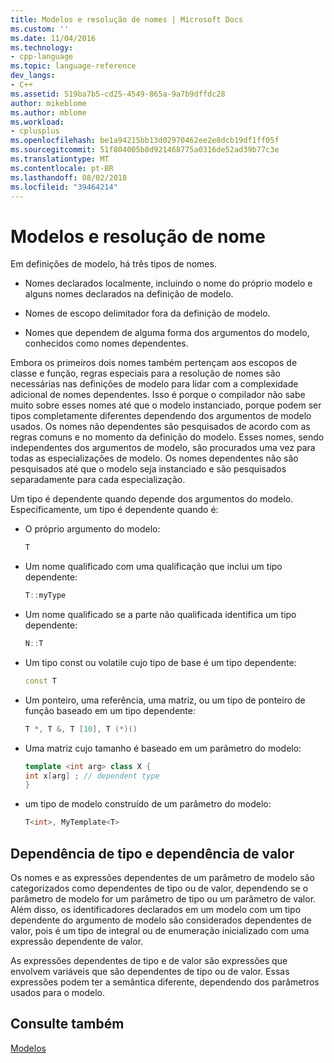 ```yaml
---
title: Modelos e resolução de nomes | Microsoft Docs
ms.custom: ''
ms.date: 11/04/2016
ms.technology:
- cpp-language
ms.topic: language-reference
dev_langs:
- C++
ms.assetid: 519ba7b5-cd25-4549-865a-9a7b9dffdc28
author: mikeblome
ms.author: mblome
ms.workload:
- cplusplus
ms.openlocfilehash: be1a94215bb13d02970462ee2e8dcb19df1ff05f
ms.sourcegitcommit: 51f804005b8d921468775a0316de52ad39b77c3e
ms.translationtype: MT
ms.contentlocale: pt-BR
ms.lasthandoff: 08/02/2018
ms.locfileid: "39464214"
---
```

# <a name="templates-and-name-resolution"></a>Modelos e resolução de nome

Em definições de modelo, há três tipos de nomes.  
  
-   Nomes declarados localmente, incluindo o nome do próprio modelo e alguns nomes declarados na definição de modelo.  
  
-   Nomes de escopo delimitador fora da definição de modelo.  
  
-   Nomes que dependem de alguma forma dos argumentos do modelo, conhecidos como nomes dependentes.  
  
 Embora os primeiros dois nomes também pertençam aos escopos de classe e função, regras especiais para a resolução de nomes são necessárias nas definições de modelo para lidar com a complexidade adicional de nomes dependentes. Isso é porque o compilador não sabe muito sobre esses nomes até que o modelo instanciado, porque podem ser tipos completamente diferentes dependendo dos argumentos de modelo usados. Os nomes não dependentes são pesquisados de acordo com as regras comuns e no momento da definição do modelo. Esses nomes, sendo independentes dos argumentos de modelo, são procurados uma vez para todas as especializações de modelo. Os nomes dependentes não são pesquisados até que o modelo seja instanciado e são pesquisados separadamente para cada especialização.  
  
 Um tipo é dependente quando depende dos argumentos do modelo. Especificamente, um tipo é dependente quando é:  
  
-   O próprio argumento do modelo:  
  
    ```cpp
    T  
    ```  
  
-   Um nome qualificado com uma qualificação que inclui um tipo dependente:  
  
    ```cpp
    T::myType  
    ```  
  
-   Um nome qualificado se a parte não qualificada identifica um tipo dependente:  
  
    ```cpp
    N::T  
    ```  
  
-   Um tipo const ou volatile cujo tipo de base é um tipo dependente:  
  
    ```cpp
    const T  
    ```  
  
-   Um ponteiro, uma referência, uma matriz, ou um tipo de ponteiro de função baseado em um tipo dependente:  
  
    ```cpp
    T *, T &, T [10], T (*)()  
    ```  
  
-   Uma matriz cujo tamanho é baseado em um parâmetro do modelo:  
  
    ```cpp
    template <int arg> class X {  
    int x[arg] ; // dependent type  
    }  
    ```  
  
-   um tipo de modelo construído de um parâmetro do modelo:  
  
    ```cpp
    T<int>, MyTemplate<T>  
    ```  
  
## <a name="type-dependence-and-value-dependence"></a>Dependência de tipo e dependência de valor

 Os nomes e as expressões dependentes de um parâmetro de modelo são categorizados como dependentes de tipo ou de valor, dependendo se o parâmetro de modelo for um parâmetro de tipo ou um parâmetro de valor. Além disso, os identificadores declarados em um modelo com um tipo dependente do argumento de modelo são considerados dependentes de valor, pois é um tipo de integral ou de enumeração inicializado com uma expressão dependente de valor.  
  
 As expressões dependentes de tipo e de valor são expressões que envolvem variáveis que são dependentes de tipo ou de valor. Essas expressões podem ter a semântica diferente, dependendo dos parâmetros usados para o modelo.  
  
## <a name="see-also"></a>Consulte também
 [Modelos](../cpp/templates-cpp.md)